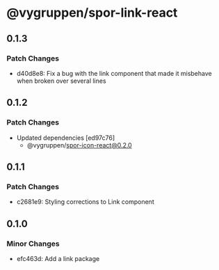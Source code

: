 # @vygruppen/spor-link-react

## 0.1.3

### Patch Changes

- d40d8e8: Fix a bug with the link component that made it misbehave when broken over several lines

## 0.1.2

### Patch Changes

- Updated dependencies [ed97c76]
  - @vygruppen/spor-icon-react@0.2.0

## 0.1.1

### Patch Changes

- c2681e9: Styling corrections to Link component

## 0.1.0

### Minor Changes

- efc463d: Add a link package

